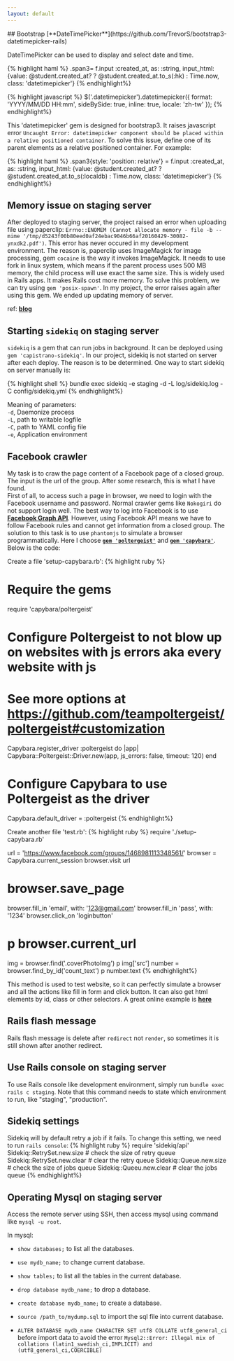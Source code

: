 ```yaml
---
layout: default
---
```

<link rel="stylesheet" href="styles/default.css">
<script src="highlight.pack.js"></script>
<script>hljs.initHighlightingOnLoad();</script>
## Bootstrap [**DateTimePicker**](https://github.com/TrevorS/bootstrap3-datetimepicker-rails)

DateTimePicker can be used to display and select date and time. 

{% highlight haml %}
.span3= f.input :created_at, as: :string, 
  input_html: {value: @student.created_at? ? @student.created_at.to_s(:hk) : Time.now, class: 'datetimepicker'}
{% endhighlight%}

{% highlight javascript %}
$('.datetimepicker').datetimepicker({
      format: 'YYYY/MM/DD HH:mm',
      sideBySide: true,
      inline: true,
      locale: 'zh-tw'
});
{% endhighlight%}

This 'datetimepicker' gem is designed for bootstrap3. It raises javascript error `Uncaught Error: datetimepicker component should be placed within a relative positioned container`. To solve this issue, define one of its parent elements as a relative positioned container. For example:

{% highlight haml %}
.span3{style: 'position: relative'}
  = f.input :created_at, as: :string, input_html: {value: @student.created_at? ? @student.created_at.to_s(:localdb) : Time.now, class: 'datetimepicker'}
{% endhighlight%}

## Memory issue on staging server

After deployed to staging server, the project raised an error when uploading file using paperclip: `Errno::ENOMEM (Cannot allocate memory - file -b --mime '/tmp/d5243f00b80eed0af24ebac9046b66af20160429-30082-ynxdk2.pdf')`. This error has never occured in my development environment. The reason is, paperclip uses ImageMagick for image processing, gem `cocaine` is the way it invokes ImageMagick. It needs to use fork in linux system, which means if the parent process uses 500 MB memory, the child process will use exact the same size. This is widely used in Rails apps. It makes Rails cost more memory. To solve this problem, we can try using `gem 'posix-spawn'`. In my project, the error raises again after using this gem. We ended up updating memory of server. 

ref: [**blog**](http://blog.sundaycoding.com/blog/2014/02/05/fighting-paperclip-errno-enomem-error/)

## Starting `sidekiq` on staging server

`sidekiq` is a gem that can run jobs in background. It can be deployed using `gem 'capistrano-sidekiq'`. In our project, sidekiq is not started on server after each deploy. The reason is to be determined. One way to start sidekiq on server manually is:

{% highlight shell %}
bundle exec sidekiq -e staging -d -L log/sidekiq.log -C config/sidekiq.yml 
{% endhighlight%}

Meaning of parameters:  
`-d`, Daemonize process  
`-L`, path to writable logfile  
`-C`, path to YAML config file  
`-e`, Application environment  

## Facebook crawler

My task is to craw the page content of a Facebook page of a closed group. The input is the url of the group. After some research, this is what I have found.  
First of all, to access such a page in browser, we need to login with the Facebook username and password. Normal crawler gems like `Nokogiri` do not support login well. The best way to log into Facebook is to use [**Facebook Graph API**](https://developers.facebook.com/docs/graph-api). However, using Facebook API means we have to follow Facebook rules and cannot get information from a closed group. The solution to this task is to use `phantomjs` to simulate a browser programmatically. Here I choose [**`gem 'poltergeist'`**](https://github.com/teampoltergeist/poltergeist) and [**`gem 'capybara'`**](https://github.com/jnicklas/capybara). Below is the code:

Create a file 'setup-capybara.rb':
{% highlight ruby %}
# Require the gems
require 'capybara/poltergeist'

# Configure Poltergeist to not blow up on websites with js errors aka every website with js
# See more options at https://github.com/teampoltergeist/poltergeist#customization
Capybara.register_driver :poltergeist do |app|
  Capybara::Poltergeist::Driver.new(app, js_errors: false, timeout: 120)
end

# Configure Capybara to use Poltergeist as the driver
Capybara.default_driver = :poltergeist
{% endhighlight%}

Create another file 'test.rb':
{% highlight ruby %}
require './setup-capybara.rb'

url = 'https://www.facebook.com/groups/1468981113348561/'
browser = Capybara.current_session
browser.visit url
# browser.save_page
browser.fill_in 'email', with: '123@gmail.com'
browser.fill_in 'pass', with: '1234'
browser.click_on 'loginbutton'
# p browser.current_url
img = browser.find('.coverPhotoImg')
p img['src']
number = browser.find_by_id('count_text')
p number.text
{% endhighlight%}

This method is used to test website, so it can perfectly simulate a browser and all the actions like fill in form and click button. It can also get html elements by id, class or other selectors. A great online example is [**here**](http://tutorials.jumpstartlab.com/topics/scraping-with-capybara.html)

## Rails flash message
Rails flash message is delete after `redirect` not `render`, so sometimes it is still shown after another redirect.

## Use Rails console on staging server

To use Rails console like development environment, simply run `bundle exec rails c staging`. Note that this command needs to state which environment to run, like "staging", "production".

## Sidekiq settings

Sidekiq will by default retry a job if it fails. To change this setting, we need to run `rails console`:
{% highlight ruby %}
require 'sidekiq/api'
Sidekiq::RetrySet.new.size   # check the size of retry queue
Sidekiq::RetrySet.new.clear  # clear the retry queue
Sidekiq::Queue.new.size      # check the size of jobs queue
Sidekiq::Queeu.new.clear     # clear the jobs queue
{% endhighlight%}

## Operating Mysql on staging server

Access the remote server using SSH, then access mysql using command like `mysql -u root`. 

In mysql: 

* `show databases;` to list all the databases.

* `use mydb_name;` to change current database.

* `show tables;` to list all the tables in the current database.

* `drop database mydb_name;` to drop a database.

* `create database mydb_name;` to create a database.

* `source /path_to/mydump.sql` to import the sql file into current database.

* `ALTER DATABASE mydb_name CHARACTER SET utf8 COLLATE utf8_general_ci` before import data to avoid the error `Mysql2::Error: Illegal mix of collations (latin1_swedish_ci,IMPLICIT) and (utf8_general_ci,COERCIBLE)`